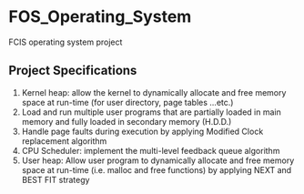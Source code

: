 # FOS_Operating_System
FCIS operating system project
## Project Specifications
<ol>
<li>Kernel heap: allow the kernel to dynamically allocate and free memory space at run-time (for user directory, page tables …etc.)</li>
<li>Load and run multiple user programs that are partially loaded in main memory and fully loaded in secondary memory (H.D.D.)</li>
<li>Handle page faults during execution by applying  Modified Clock replacement algorithm</li>
<li>CPU Scheduler: implement the multi-level feedback queue algorithm</li>
<li>User heap: Allow user program to dynamically allocate and free memory space at run-time (i.e. malloc and free functions) by applying NEXT and BEST FIT strategy</li>
</ol>
